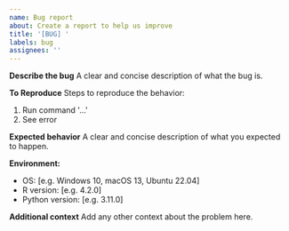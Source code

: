 ```yaml
---
name: Bug report
about: Create a report to help us improve
title: '[BUG] '
labels: bug
assignees: ''
---
```


**Describe the bug**
A clear and concise description of what the bug is.

**To Reproduce**
Steps to reproduce the behavior:
1. Run command '...'
2. See error

**Expected behavior**
A clear and concise description of what you expected to happen.

**Environment:**
 - OS: [e.g. Windows 10, macOS 13, Ubuntu 22.04]
 - R version: [e.g. 4.2.0]
 - Python version: [e.g. 3.11.0]

**Additional context**
Add any other context about the problem here.
